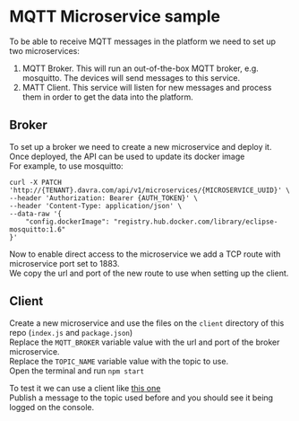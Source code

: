 # MQTT Microservice sample

To be able to receive MQTT messages in the platform we need to set up two microservices:  
1. MQTT Broker. This will run an out-of-the-box MQTT broker, e.g. mosquitto. The devices will send messages to this service.
2. MATT Client. This service will listen for new messages and process them in order to get the data into the platform.
## Broker

To set up a broker we need to create a new microservice and deploy it.  
Once deployed, the API can be used to update its docker image  
For example, to use mosquitto:

```
curl -X PATCH 'http://{TENANT}.davra.com/api/v1/microservices/{MICROSERVICE_UUID}' \
--header 'Authorization: Bearer {AUTH_TOKEN}' \
--header 'Content-Type: application/json' \
--data-raw '{
    "config.dockerImage": "registry.hub.docker.com/library/eclipse-mosquitto:1.6"
}'
```

Now to enable direct access to the microservice we add a TCP route with microservice port set to 1883.  
We copy the url and port of the new route to use when setting up the client.

## Client

Create a new microservice and use the files on the `client` directory of this repo (`index.js` and `package.json`)  
Replace the `MQTT_BROKER` variable value with the url and port of the broker microservice.  
Replace the `TOPIC_NAME` variable value with the topic to use.  
Open the terminal and run `npm start`  

To test it we can use a client like [this one](http://mqtt-explorer.com/)  
Publish a message to the topic used before and you should see it being logged on the console.
